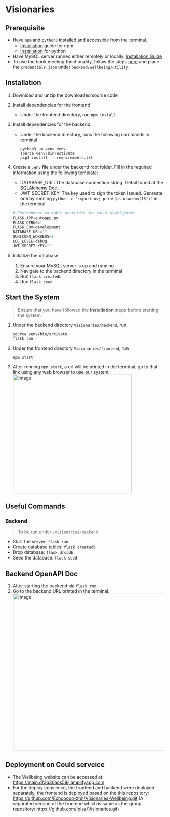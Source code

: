 # Visionaries

## Prerequisite

* Have `npm` and `python3` installed and accessible from the terminal.
    * [Installation](https://docs.npmjs.com/downloading-and-installing-node-js-and-npm) guide for npm
    * [Installation](https://www.google.com/search?q=install+python&oq=install+python&aqs=chrome..69i57l2j69i65j69i60l4.1551j0j4&sourceid=chrome&ie=UTF-8) for python
* Have MySQL server runned either remotely or locally. [Installation Guide](https://dev.mysql.com/doc/mysql-installation-excerpt/8.0/en/)
* To use the book meeting functionality, follow the steps [here](https://developers.google.com/calendar/api/quickstart/python) and place the `credentials.json` under `backend/wellbeing/utility`.

## Installation

1. Download and unzip the downloaded source code

2. Install dependencies for the frontend

    * Under the frontend directory, run `npm install`

3. Install dependencies for the backend

    * Under the backend directory, runs the following commands in terminal

        ```
        python3 -m venv venv
        source venv/bin/activate
        pip3 install -r requirements.txt
        ```

4. Create a `.env` file under the backend root folder. Fill in the required information using the following template:

    * DATABASE_URL: The database connection string. Detail found at the [SQLAlchemy Doc](https://docs.sqlalchemy.org/en/14/core/engines.html#database-urls).
    * JWT_SECRET_KEY: The key used to sign the token issued. Genreate one by running `python -c 'import os; print(os.urandom(16))'` in the terminal.

    ```python
    # Environment variable overrides for local development
    FLASK_APP=autoapp.py
    FLASK_DEBUG=1
    FLASK_ENV=development
    DATABASE_URL=""
    GUNICORN_WORKERS=1
    LOG_LEVEL=debug
    JWT_SECRET_KEY=""
    ```
    
5. Initialize the database
    1. Ensure your MySQL server is up and running
    2. Navigate to the backend directory in the terminal
    3. Run `flask createdb`
    4. Run `flask seed`

## Start the System

> Ensure that you have followed the **Installation** steps before starting the system.

1. Under the backend directory `Visionaries/backend`, run

    ```
    source venv/bin/activate
    flask run
    ```

2. Under the frontend directory `Visionaries/frontend`, run

    ```
    npm start
    ```

3. After running `npm start`, a url will be printed in the terminal, go to that link using any web browser to use our system.
   <img width="375" alt="image" src="https://user-images.githubusercontent.com/30895546/183391525-95e61c8b-fe29-4449-8750-f518dbc1fc55.png">

## Useful Commands

### Backend

> To be run under `/Visionaries/backend`

* Start the server: `flask run`
* Create database tables: `flask createdb`
* Drop database: `flask dropdb`
* Seed the database: `flask seed`

## Backend OpenAPI Doc

1. After starting the backend via `flask run`.
2. Go to the backend URL printed in the terminal.
   <img width="495" alt="image" src="https://user-images.githubusercontent.com/30895546/183390627-ecf7d6d8-bab1-4aff-a89f-1860f3caaaa0.png">

## Deployment on Could serveice
* The Wellbeing website can be accessed at: https://main.df2q30aos58ji.amplifyapp.com
* For the deploy convience, the frontend and backend were deployed separately, the frontend is deployed based on the this repository: https://github.com/Echooooo-zhn/Visionaries-Wellbeing.git (A separated version of the frontend which is same as the group repository: https://github.com/lplsz/Visionaries.git)
